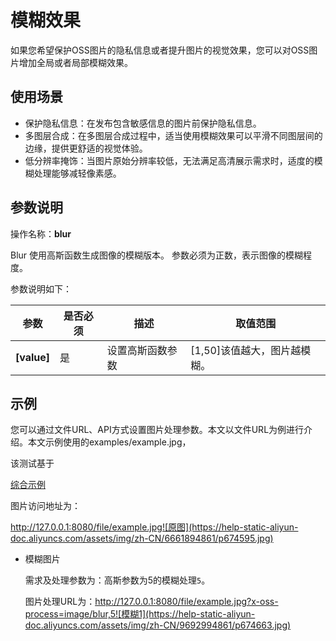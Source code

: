 # 模糊效果

如果您希望保护OSS图片的隐私信息或者提升图片的视觉效果，您可以对OSS图片增加全局或者局部模糊效果。

## **使用场景**

- 保护隐私信息：在发布包含敏感信息的图片前保护隐私信息。
- 多图层合成：在多图层合成过程中，适当使用模糊效果可以平滑不同图层间的边缘，提供更舒适的视觉体验。
- 低分辨率掩饰：当图片原始分辨率较低，无法满足高清展示需求时，适度的模糊处理能够减轻像素感。

## 参数说明

操作名称：**blur**

Blur 使用高斯函数生成图像的模糊版本。
参数必须为正数，表示图像的模糊程度。

参数说明如下：

| **参数**    | **是否必须** | **描述**         | **取值范围**                 |
| ----------- | ------------ | ---------------- | ---------------------------- |
| **[value]** | 是           | 设置高斯函数参数 | [1,50]该值越大，图片越模糊。 |

## 示例

您可以通过文件URL、API方式设置图片处理参数。本文以文件URL为例进行介绍。本文示例使用的examples/example.jpg，

该测试基于 

[综合示例](../README.md#comprehensive)

图片访问地址为：

http://127.0.0.1:8080/file/example.jpg![原图](https://help-static-aliyun-doc.aliyuncs.com/assets/img/zh-CN/6661894861/p674595.jpg)

- 模糊图片

  需求及处理参数为：高斯参数为5的模糊处理`5`。

  图片处理URL为：http://127.0.0.1:8080/file/example.jpg?x-oss-process=image/blur,5![模糊1](https://help-static-aliyun-doc.aliyuncs.com/assets/img/zh-CN/9692994861/p674663.jpg)